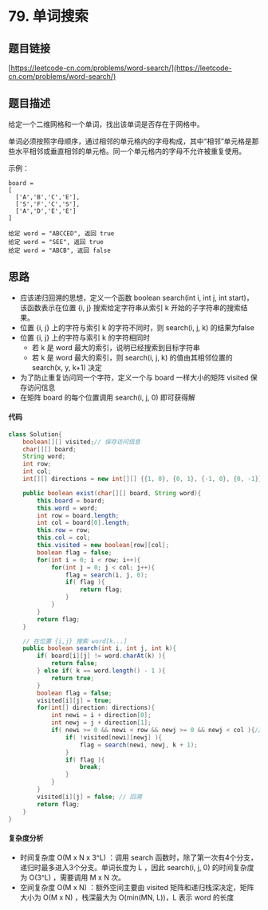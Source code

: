 # 79. 单词搜索
## 题目链接
[https://leetcode-cn.com/problems/word-search/](https://leetcode-cn.com/problems/word-search/)

## 题目描述
给定一个二维网格和一个单词，找出该单词是否存在于网格中。

单词必须按照字母顺序，通过相邻的单元格内的字母构成，其中“相邻”单元格是那些水平相邻或垂直相邻的单元格。同一个单元格内的字母不允许被重复使用。

示例：
```
board =
[
  ['A','B','C','E'],
  ['S','F','C','S'],
  ['A','D','E','E']
]

给定 word = "ABCCED", 返回 true
给定 word = "SEE", 返回 true
给定 word = "ABCB", 返回 false
```
## 思路
 - 应该递归回溯的思想，定义一个函数 boolean search(int i, int j, int start)，该函数表示在位置 {i, j} 搜索给定字符串从索引 k 开始的子字符串的搜索结果。
 - 位置 {i, j} 上的字符与索引 k 的字符不同时，则 search(i, j, k) 的结果为false
 - 位置 {i, j} 上的字符与索引 k 的字符相同时
   - 若 k 是 word 最大的索引，说明已经搜索到目标字符串
   - 若 k 是 word 最大的索引，则 search(i, j, k) 的值由其相邻位置的 search(x, y, k+1) 决定
 - 为了防止重复访问同一个字符，定义一个与 board 一样大小的矩阵 visited 保存访问信息
 - 在矩阵 board 的每个位置调用 search(i, j, 0) 即可获得解
 
#### 代码
```java
class Solution{
    boolean[][] visited;// 保存访问信息
    char[][] board;
    String word;
    int row;
    int col;
    int[][] directions = new int[][] {{1, 0}, {0, 1}, {-1, 0}, {0, -1}}; // 4个方向

    public boolean exist(char[][] board, String word){
        this.board = board;
        this.word = word;
        int row = board.length;
        int col = board[0].length;
        this.row = row;
        this.col = col;
        this.visited = new boolean[row][col];
        boolean flag = false;
        for(int i = 0; i < row; i++){
            for(int j = 0; j < col; j++){
                flag = search(i, j, 0);
                if( flag ){
                    return flag;
                }
            }
        }
        return flag;
    }

    // 在位置 {i,j} 搜索 word[k...]
    public boolean search(int i, int j, int k){
        if( board[i][j] != word.charAt(k) ){
            return false;
        } else if( k == word.length() - 1 ){
            return true;
        }
        boolean flag = false;
        visited[i][j] = true;
        for(int[] direction: directions){
            int newi = i + direction[0];
            int newj = j + direction[1];
            if( newi >= 0 && newi < row && newj >= 0 && newj < col ){// 防止越界
                if( !visited[newi][newj] ){
                    flag = search(newi, newj, k + 1);
                }
                if( flag ){
                    break;
                }
            }
        }
        visited[i][j] = false; // 回溯
        return flag;
    }
}
```

#### 复杂度分析
 - 时间复杂度 O(M x N x 3^L) ：调用 search 函数时，除了第一次有4个分支，递归时最多进入3个分支。单词长度为 L ，因此 search(i, j, 0) 的时间复杂度为 O(3^L) ，需要调用 M x N 次。 
 - 空间复杂度 O(M x N) ：额外空间主要由 visited 矩阵和递归栈深决定，矩阵大小为 O(M x N) ，栈深最大为 O(min(MN, L))，L 表示 word 的长度